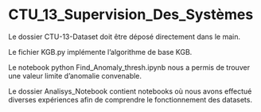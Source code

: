 # CTU_13_Supervision_Des_Systèmes

Le dossier CTU-13-Dataset doit être déposé directement dans le main.

Le fichier KGB.py implémente l’algorithme de base KGB.

Le notebook python Find_Anomaly_thresh.ipynb nous a permis de trouver une valeur limite d’anomalie convenable.

Le dossier Analisys_Notebook contient notebooks où nous avons effectué diverses expériences afin de comprendre le fonctionnement des datasets.

